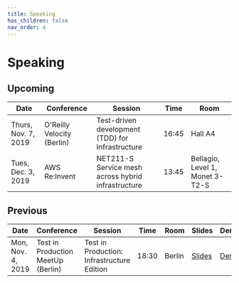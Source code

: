 ```yaml
---
title: Speaking
has_children: false
nav_order: 4
---
```


# Speaking

## Upcoming

| Date        | Conference  | Session | Time | Room |
| ----------- | ----------- | ------- | ---- |  ------- |
| Thurs, Nov. 7, 2019 | O'Reilly Velocity (Berlin) | Test-driven development (TDD) for Infrastructure | 16:45 | Hall A4 |
| Tues, Dec. 3, 2019 | AWS Re:Invent | NET211-S Service mesh across hybrid infrastructure | 13:45 | Bellagio, Level 1, Monet 3-T2-S |

## Previous

| Date        | Conference  | Session | Time | Room | Slides | Demo | Recording |
| ----------- | ----------- | ------- | ---- |  ------- | --- | --- | --- |
| Mon, Nov. 4, 2019 | Test in Production MeetUp (Berlin) | Test in Production: Infrastructure Edition | 18:30 | Berlin | [Slides](https://speakerdeck.com/joatmon08/test-in-production-infrastructure-edition) | [Demo](https://github.com/joatmon08/test-in-production-for-infrastructure) | |